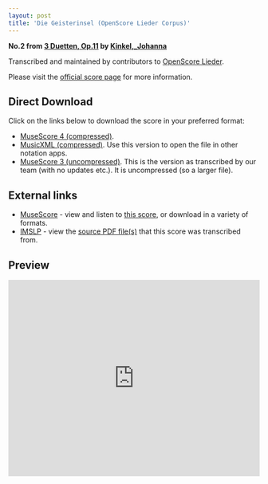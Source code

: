 ```yaml
---
layout: post
title: 'Die Geisterinsel (OpenScore Lieder Corpus)'
---
```


__No.2 from [3 Duetten, Op.11](https://fourscoreandmore.org/openscore/lieder/Kinkel%2C_Johanna/3_Duetten%2C_Op.11/) by [Kinkel,_Johanna](https://fourscoreandmore.org/openscore/lieder/Kinkel%2C_Johanna)__

Transcribed and maintained by contributors to [OpenScore Lieder].

Please visit the [official score page] for more information.

[official score page]: https://musescore.com/openscore-lieder-corpus/scores/6126574
[OpenScore Lieder]: https://musescore.com/openscore-lieder-corpus

## Direct Download

Click on the links below to download the score in your preferred format:
- [MuseScore 4 (compressed)](https://fourscoreandmore.org/openscore/lieder/Kinkel%2C_Johanna/3_Duetten%2C_Op.11/2_Die_Geisterinsel.mscz).
- [MusicXML (compressed)](https://fourscoreandmore.org/openscore/lieder/Kinkel%2C_Johanna/3_Duetten%2C_Op.11/2_Die_Geisterinsel.mxl). Use this version to open the file in other notation apps.
- [MuseScore 3 (uncompressed)](https://raw.githubusercontent.com/OpenScore/Lieder/refs/heads/main/scores/Kinkel%2C_Johanna/3_Duetten%2C_Op.11/2_Die_Geisterinsel/lc6126574.mscx). This is the version as transcribed by our team (with no updates etc.). It is uncompressed (so a larger file).

## External links

- [MuseScore] - view and listen to [this score][MuseScore], or download in a variety of formats.
- [IMSLP] - view the [source PDF file(s)][IMSLP] that this score was transcribed from.

[MuseScore]: https://musescore.com/score/6126574
[IMSLP]: https://imslp.org/wiki/Special:ReverseLookup/618115

## Preview

<iframe width="100%" height="394" src="https://musescore.com/openscore-lieder-corpus/scores/6126574/embed" frameborder="0" allowfullscreen allow="autoplay; fullscreen"></iframe>
